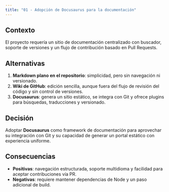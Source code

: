 ```yaml
---
title: "01 - Adopción de Docusaurus para la documentación"
---
```


## Contexto
El proyecto requería un sitio de documentación centralizado con buscador, soporte de versiones y un flujo de contribución basado en Pull Requests.

## Alternativas
1. **Markdown plano en el repositorio**: simplicidad, pero sin navegación ni versionado.
2. **Wiki de GitHub**: edición sencilla, aunque fuera del flujo de revisión del código y sin control de versiones.
3. **Docusaurus**: genera un sitio estático, se integra con Git y ofrece plugins para búsquedas, traducciones y versionado.

## Decisión
Adoptar **Docusaurus** como framework de documentación para aprovechar su integración con Git y su capacidad de generar un portal estático con experiencia uniforme.

## Consecuencias
- **Positivas**: navegación estructurada, soporte multidioma y facilidad para aceptar contribuciones vía PR.
- **Negativas**: requiere mantener dependencias de Node y un paso adicional de build.
